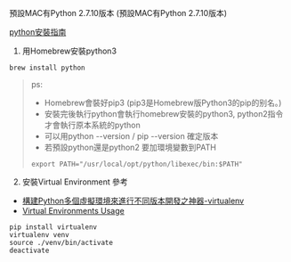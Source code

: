 預設MAC有Python 2.7.10版本 (預設MAC有Python 2.7.10版本)  

[python安裝指南](http://pythonguidecn.readthedocs.io/zh/latest/starting/install3/osx.html)

1. 用Homebrew安裝python3  
```
brew install python
```
> ps:
> * Homebrew會裝好pip3 (pip3是Homebrew版Python3的pip的别名。)  
> * 安裝完後執行python會執行homebrew安裝的python3, python2指令才會執行原本系統的python
> * 可以用python --version / pip --version 確定版本
> * 若預設python還是python2 要加環境變數到PATH
> ```
> export PATH="/usr/local/opt/python/libexec/bin:$PATH"
> ```

2. 安裝Virtual Environment
參考
* [構建Python多個虛擬環境來進行不同版本開發之神器-virtualenv](https://ningyu1.github.io/site/post/63-python-virtualenv/)
* [Virtual Environments Usage](https://python-guide-cn.readthedocs.io/en/latest/dev/virtualenvs.html)

```
pip install virtualenv
virtualenv venv
source ./venv/bin/activate
deactivate
```
